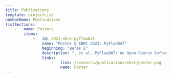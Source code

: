 ```yaml
---
title: Publications
template: projectList
navbarName: Publications
listSections:
    -   name: Posters
        items:
            -   id: 2023-ebrc-pyflowbat
                name: "Poster @ EBRC 2023: PyFlowBAT"
                beginning: "Beres E"
                description: ", et al. PyFlowBAT: An Open-Source Software Package for Performing High-Throughput Batch Analysis of Flow Cytometry Data. Poster presented at: EBRC Annual Meeting; 2023 Jun 5-6; Evanston, IL."
                links:
                    -   link: /research/publications/ebrc/poster.png
                        name: Poster
---
```


